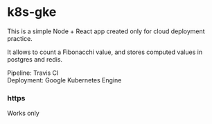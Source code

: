 # k8s-gke

This is a simple Node + React app created only for cloud deployment practice.  

It allows to count a Fibonacchi value, and stores computed values in postgres and redis.  

Pipeline: Travis CI  
Deployment: Google Kubernetes Engine  

### https
Works only
